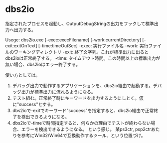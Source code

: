# dbs2io

指定されたプロセスを起動し、OutputDebugStringの出力をフックして標準出力へ出力する。

Usege: dbs2io.exe [-exec:execFilename] [-work:currentDirectory] [-exit:exitOnText] [-time:timeOutSec]
 -exec: 実行ファイル名
 -work: 実行ファイルのワーキングディレクトリ
 -exit: 終了文字列。これが標準出力に出るとdbs2ioは正常終了する。
 -time: タイムアウト時間。この時間以上の標準出力が無い場合、dbs2ioはエラー終了する。

 使い方としては。
 1. デバッグ出力で動作するアプリケーションを、dbs2io経由で起動する。デバッグ出力が標準出力に流れるようになる。
 2. テスト組む。正常終了時にキーワードを出力するようにしとく。仮に"success"とする。
 3. dbs2ioで-exitでキーワード"success"を指定すると、dbs2io経由で正常終了を検出できるようになる。
 4. dbs2ioで-timeで時間指定すると、何らかの理由でテストが終わらない場合、エラーを検出できるようになる。
 という感じ。
 某ps3ctr, psp2ctrあたりを参考にWin32/Win64で互換動作するツール、という位置づけ。
